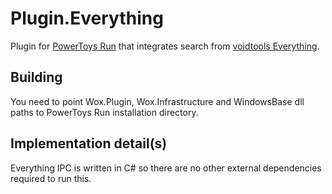 ﻿# Plugin.Everything
Plugin for [PowerToys Run][1] that integrates search from [voidtools Everything][2].

## Building
You need to point Wox.Plugin, Wox.Infrastructure and WindowsBase dll paths to PowerToys Run installation directory.

## Implementation detail(s)
Everything IPC is written in C# so there are no other external dependencies required to run this.

[1]: https://aka.ms/PowerToysOverview_PowerToysRun
[2]: https://www.voidtools.com